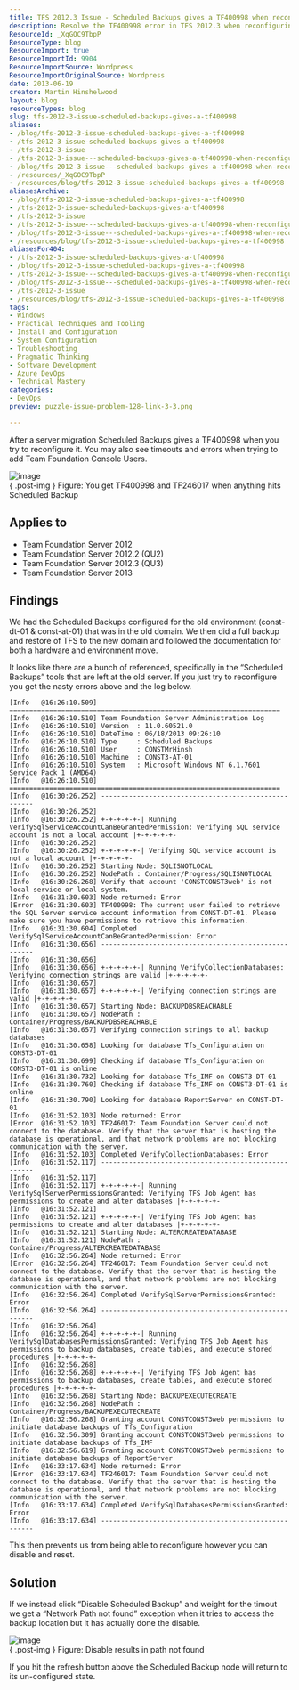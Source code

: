 ```yaml
---
title: TFS 2012.3 Issue - Scheduled Backups gives a TF400998 when reconfigured
description: Resolve the TF400998 error in TFS 2012.3 when reconfiguring Scheduled Backups after migration. Discover solutions to streamline your backup process!
ResourceId: _XqGOC9TbpP
ResourceType: blog
ResourceImport: true
ResourceImportId: 9904
ResourceImportSource: Wordpress
ResourceImportOriginalSource: Wordpress
date: 2013-06-19
creator: Martin Hinshelwood
layout: blog
resourceTypes: blog
slug: tfs-2012-3-issue-scheduled-backups-gives-a-tf400998
aliases:
- /blog/tfs-2012-3-issue-scheduled-backups-gives-a-tf400998
- /tfs-2012-3-issue-scheduled-backups-gives-a-tf400998
- /tfs-2012-3-issue
- /tfs-2012-3-issue---scheduled-backups-gives-a-tf400998-when-reconfigured
- /blog/tfs-2012-3-issue---scheduled-backups-gives-a-tf400998-when-reconfigured
- /resources/_XqGOC9TbpP
- /resources/blog/tfs-2012-3-issue-scheduled-backups-gives-a-tf400998
aliasesArchive:
- /blog/tfs-2012-3-issue-scheduled-backups-gives-a-tf400998
- /tfs-2012-3-issue-scheduled-backups-gives-a-tf400998
- /tfs-2012-3-issue
- /tfs-2012-3-issue---scheduled-backups-gives-a-tf400998-when-reconfigured
- /blog/tfs-2012-3-issue---scheduled-backups-gives-a-tf400998-when-reconfigured
- /resources/blog/tfs-2012-3-issue-scheduled-backups-gives-a-tf400998
aliasesFor404:
- /tfs-2012-3-issue-scheduled-backups-gives-a-tf400998
- /blog/tfs-2012-3-issue-scheduled-backups-gives-a-tf400998
- /tfs-2012-3-issue---scheduled-backups-gives-a-tf400998-when-reconfigured
- /blog/tfs-2012-3-issue---scheduled-backups-gives-a-tf400998-when-reconfigured
- /tfs-2012-3-issue
- /resources/blog/tfs-2012-3-issue-scheduled-backups-gives-a-tf400998
tags:
- Windows
- Practical Techniques and Tooling
- Install and Configuration
- System Configuration
- Troubleshooting
- Pragmatic Thinking
- Software Development
- Azure DevOps
- Technical Mastery
categories:
- DevOps
preview: puzzle-issue-problem-128-link-3-3.png

---
```

After a server migration Scheduled Backups gives a TF400998 when you try to reconfigure it. You may also see timeouts and errors when trying to add Team Foundation Console Users.

![image](images/image-1-1.png "image")  
{ .post-img }
Figure: You get TF400998 and TF246017 when anything hits Scheduled Backup

## Applies to

- Team Foundation Server 2012
- Team Foundation Server 2012.2 (QU2)
- Team Foundation Server 2012.3 (QU3)
- Team Foundation Server 2013

## Findings

We had the Scheduled Backups configured for the old environment (const-dt-01 & const-at-01) that was in the old domain. We then did a full backup and restore of TFS to the new domain and followed the documentation for both a hardware and environment move.

It looks like there are a bunch of referenced, specifically in the “Scheduled Backups” tools that are left at the old server. If you just try to reconfigure you get the nasty errors above and the log below.

```
[Info   @16:26:10.509] ====================================================================
[Info   @16:26:10.510] Team Foundation Server Administration Log
[Info   @16:26:10.510] Version  : 11.0.60521.0
[Info   @16:26:10.510] DateTime : 06/18/2013 09:26:10
[Info   @16:26:10.510] Type     : Scheduled Backups
[Info   @16:26:10.510] User     : CONSTMrHinsh
[Info   @16:26:10.510] Machine  : CONST3-AT-01
[Info   @16:26:10.510] System   : Microsoft Windows NT 6.1.7601 Service Pack 1 (AMD64)
[Info   @16:26:10.510] ====================================================================
[Info   @16:30:26.252] -----------------------------------------------------
[Info   @16:30:26.252]
[Info   @16:30:26.252] +-+-+-+-+-| Running VerifySqlServiceAccountCanBeGrantedPermission: Verifying SQL service account is not a local account |+-+-+-+-+-
[Info   @16:30:26.252]
[Info   @16:30:26.252] +-+-+-+-+-| Verifying SQL service account is not a local account |+-+-+-+-+-
[Info   @16:30:26.252] Starting Node: SQLISNOTLOCAL
[Info   @16:30:26.252] NodePath : Container/Progress/SQLISNOTLOCAL
[Info   @16:30:26.268] Verify that account 'CONSTCONST3web' is not local service or local system.
[Info   @16:31:30.603] Node returned: Error
[Error  @16:31:30.603] TF400998: The current user failed to retrieve the SQL Server service account information from CONST-DT-01. Please make sure you have permissions to retrieve this information.
[Info   @16:31:30.604] Completed VerifySqlServiceAccountCanBeGrantedPermission: Error
[Info   @16:31:30.656] -----------------------------------------------------
[Info   @16:31:30.656]
[Info   @16:31:30.656] +-+-+-+-+-| Running VerifyCollectionDatabases: Verifying connection strings are valid |+-+-+-+-+-
[Info   @16:31:30.657]
[Info   @16:31:30.657] +-+-+-+-+-| Verifying connection strings are valid |+-+-+-+-+-
[Info   @16:31:30.657] Starting Node: BACKUPDBSREACHABLE
[Info   @16:31:30.657] NodePath : Container/Progress/BACKUPDBSREACHABLE
[Info   @16:31:30.657] Verifying connection strings to all backup databases
[Info   @16:31:30.658] Looking for database Tfs_Configuration on CONST3-DT-01
[Info   @16:31:30.699] Checking if database Tfs_Configuration on CONST3-DT-01 is online
[Info   @16:31:30.732] Looking for database Tfs_IMF on CONST3-DT-01
[Info   @16:31:30.760] Checking if database Tfs_IMF on CONST3-DT-01 is online
[Info   @16:31:30.790] Looking for database ReportServer on CONST-DT-01
[Info   @16:31:52.103] Node returned: Error
[Error  @16:31:52.103] TF246017: Team Foundation Server could not connect to the database. Verify that the server that is hosting the database is operational, and that network problems are not blocking communication with the server.
[Info   @16:31:52.103] Completed VerifyCollectionDatabases: Error
[Info   @16:31:52.117] -----------------------------------------------------
[Info   @16:31:52.117]
[Info   @16:31:52.117] +-+-+-+-+-| Running VerifySqlServerPermissionsGranted: Verifying TFS Job Agent has permissions to create and alter databases |+-+-+-+-+-
[Info   @16:31:52.121]
[Info   @16:31:52.121] +-+-+-+-+-| Verifying TFS Job Agent has permissions to create and alter databases |+-+-+-+-+-
[Info   @16:31:52.121] Starting Node: ALTERCREATEDATABASE
[Info   @16:31:52.121] NodePath : Container/Progress/ALTERCREATEDATABASE
[Info   @16:32:56.264] Node returned: Error
[Error  @16:32:56.264] TF246017: Team Foundation Server could not connect to the database. Verify that the server that is hosting the database is operational, and that network problems are not blocking communication with the server.
[Info   @16:32:56.264] Completed VerifySqlServerPermissionsGranted: Error
[Info   @16:32:56.264] -----------------------------------------------------
[Info   @16:32:56.264]
[Info   @16:32:56.264] +-+-+-+-+-| Running VerifySqlDatabasesPermissionsGranted: Verifying TFS Job Agent has permissions to backup databases, create tables, and execute stored procedures |+-+-+-+-+-
[Info   @16:32:56.268]
[Info   @16:32:56.268] +-+-+-+-+-| Verifying TFS Job Agent has permissions to backup databases, create tables, and execute stored procedures |+-+-+-+-+-
[Info   @16:32:56.268] Starting Node: BACKUPEXECUTECREATE
[Info   @16:32:56.268] NodePath : Container/Progress/BACKUPEXECUTECREATE
[Info   @16:32:56.268] Granting account CONSTCONST3web permissions to initiate database backups of Tfs_Configuration
[Info   @16:32:56.309] Granting account CONSTCONST3web permissions to initiate database backups of Tfs_IMF
[Info   @16:32:56.619] Granting account CONSTCONST3web permissions to initiate database backups of ReportServer
[Info   @16:33:17.634] Node returned: Error
[Error  @16:33:17.634] TF246017: Team Foundation Server could not connect to the database. Verify that the server that is hosting the database is operational, and that network problems are not blocking communication with the server.
[Info   @16:33:17.634] Completed VerifySqlDatabasesPermissionsGranted: Error
[Info   @16:33:17.634] -----------------------------------------------------
```

This then prevents us from being able to reconfigure however you can disable and reset.

## Solution

If we instead click “Disable Scheduled Backup” and weight for the timout we get a “Network Path not found” exception when it tries to access the backup location but it has actually done the disable.

![image](images/image1-2-2.png "image")  
{ .post-img }
Figure: Disable results in path not found

If you hit the refresh button above the Scheduled Backup node will return to its un-configured state.
